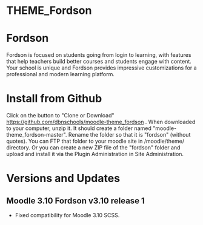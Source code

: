 THEME_Fordson
===========

# Fordson

Fordson is focused on students going from login to learning, with features that help teachers build better courses and students engage with content. Your school is unique and Fordson provides impressive customizations for a professional and modern learning platform. 

# Install from Github
Click on the button to "Clone or Download" https://github.com/dbnschools/moodle-theme_fordson . When downloaded to your computer, unzip it. It should create a folder named "moodle-theme_fordson-master". Rename the folder so that it is "fordson" (without quotes). You can FTP that folder to your moodle site in /moodle/theme/ directory. Or you can create a new ZIP file of the "fordson" folder and upload and install it via the Plugin Administration in Site Administration.


# Versions and Updates

## Moodle 3.10 Fordson v3.10 release 1
* Fixed compatibility for Moodle 3.10 SCSS.